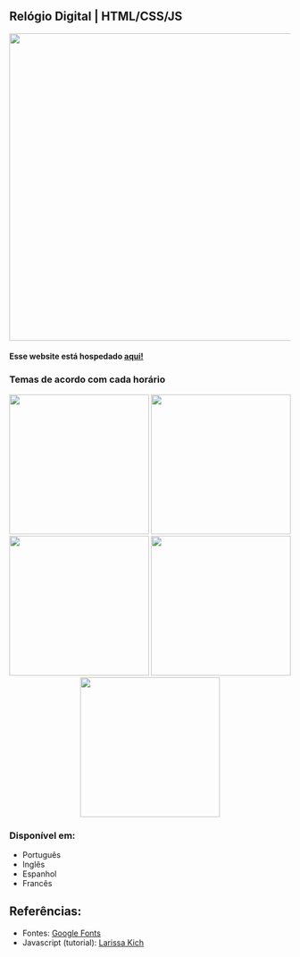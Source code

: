 ## Relógio Digital | HTML/CSS/JS

<div align="center">
  <img src="https://user-images.githubusercontent.com/74850021/193432574-6b15252a-e520-4656-82b5-9a8df01db6b6.png" width="550px">
  <h4 align="left">Esse website está hospedado <a href="https://winnie-s3.github.io/Digital-Clock/">aqui!</a></h4>
</div>

### Temas de acordo com cada horário
  <div align="center">
    <img src="https://user-images.githubusercontent.com/74850021/193434333-6cc1b811-23be-4713-88a5-958cd5c8c70b.png" width="250px">
    <img src="https://user-images.githubusercontent.com/74850021/193434366-07eb30c9-9b05-4498-be29-583ec1514ce4.png" width="250px">
    <img src="https://user-images.githubusercontent.com/74850021/193434403-31e469d2-2344-45a5-8f99-89f90bac5a7b.png" width="250px">
    <img src="https://user-images.githubusercontent.com/74850021/193432574-6b15252a-e520-4656-82b5-9a8df01db6b6.png" width="250px">
    <img src="https://user-images.githubusercontent.com/74850021/193434459-bf44cbf9-1493-4836-aa24-1c51e57899d9.png" width="250px">
  </div>

### Disponível em:
- Português
- Inglês
- Espanhol
- Francês

## Referências:
- Fontes: <a href="https://fonts.googleapis.com/css2?family=Open+Sans&display=swap">Google Fonts</a>
- Javascript (tutorial): <a href="https://www.youtube.com/watch?v=GK0ok3ZCXwM">Larissa Kich</a>
